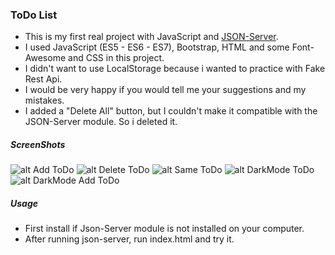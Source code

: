 ### ToDo List

- This is my first real project with JavaScript and [JSON-Server](https://github.com/typicode/json-server).
- I used JavaScript (ES5 - ES6 - ES7), Bootstrap, HTML and some Font-Awesome and CSS in this project.
- I didn't want to use LocalStorage because i wanted to practice with Fake Rest Api.
- I would be very happy if you would tell me your suggestions and my mistakes.
- I added a "Delete All" button, but I couldn't make it compatible with the JSON-Server module. So i deleted it.

##### ScreenShots

![alt Add ToDo](https://resimyukle.org/i/kEZUd)
![alt Delete ToDo](https://resimyukle.org/i/kEUe5)
![alt Same ToDo](https://resimyukle.org/i/kEnCT)
![alt DarkMode ToDo](https://resimyukle.org/i/kEXaZ)
![alt DarkMode Add ToDo](https://resimyukle.org/i/kEeWJ)

##### Usage

- First install if Json-Server module is not installed on your computer.
- After running json-server, run index.html and try it.